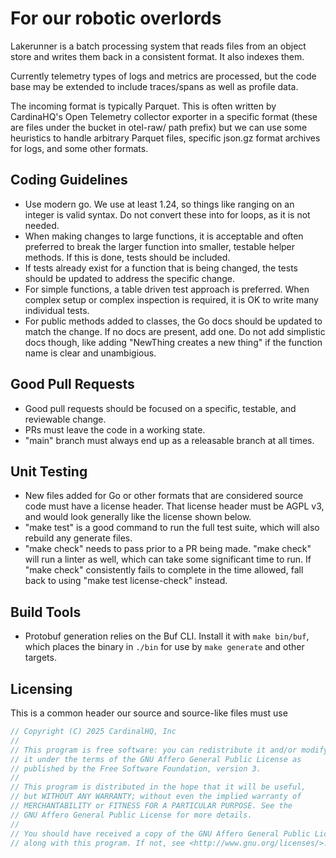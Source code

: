 # For our robotic overlords

Lakerunner is a batch processing system that reads files from an object store
and writes them back in a consistent format.  It also indexes them.

Currently telemetry types of logs and metrics are processed, but the code base
may be extended to include traces/spans as well as profile data.

The incoming format is typically Parquet.  This is often written by CardinaHQ's
Open Telemetry collector exporter in a specific format (these are files under the
bucket in otel-raw/ path prefix) but we can use some heuristics to handle arbitrary
Parquet files, specific json.gz format archives for logs, and some other formats.

## Coding Guidelines

* Use modern go.  We use at least 1.24, so things like ranging on an integer is valid syntax.  Do not convert these into for loops, as it is not needed.
* When making changes to large functions, it is acceptable and often preferred to break the larger function into smaller, testable helper methods.  If this is done, tests should be included.
* If tests already exist for a function that is being changed, the tests should be updated to address the specific change.
* For simple functions, a table driven test approach is preferred.  When complex setup or complex inspection is required, it is OK to write many individual tests.
* For public methods added to classes, the Go docs should be updated to match the change.  If no docs are present, add one.  Do not add simplistic docs though, like adding "NewThing creates a new thing" if the function name is clear and unambigious.

## Good Pull Requests

* Good pull requests should be focused on a specific, testable, and reviewable change.
* PRs must leave the code in a working state.
* "main" branch must always end up as a releasable branch at all times.

## Unit Testing

* New files added for Go or other formats that are considered source code must have a license header.  That license header must be AGPL v3, and would look generally like the license shown below.
* "make test" is a good command to run the full test suite, which will also rebuild any generate files.
* "make check" needs to pass prior to a PR being made.  "make check" will run a linter as well, which can take some significant time to run.  If "make check" consistently fails to complete in the time allowed, fall back to using "make test license-check" instead.

## Build Tools

* Protobuf generation relies on the Buf CLI. Install it with `make bin/buf`, which places the binary in `./bin` for use by `make generate` and other targets.

## Licensing

This is a common header our source and source-like files must use

```go
// Copyright (C) 2025 CardinalHQ, Inc
//
// This program is free software: you can redistribute it and/or modify
// it under the terms of the GNU Affero General Public License as
// published by the Free Software Foundation, version 3.
//
// This program is distributed in the hope that it will be useful,
// but WITHOUT ANY WARRANTY; without even the implied warranty of
// MERCHANTABILITY or FITNESS FOR A PARTICULAR PURPOSE. See the
// GNU Affero General Public License for more details.
//
// You should have received a copy of the GNU Affero General Public License
// along with this program. If not, see <http://www.gnu.org/licenses/>.
```
